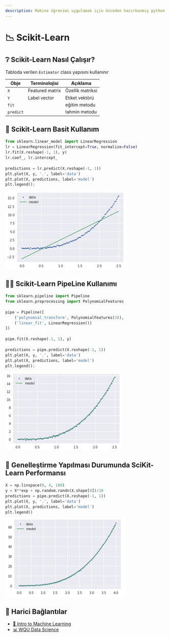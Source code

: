 ```yaml
---
description: Makine öğrenimi uygulamak için önceden hazırkanmış python paketidir.
---
```


# 📉 Scikit-Learn

## ❔ Scikit-Learn Nasıl Çalışır?

Tabloda verilen `Estimator` class yapısını kullanınır

| Obje      | Terminolojisi   | Açıklama         |
| --------- | --------------- | ---------------- |
| `X`       | Featured matrix | Özellik matriksi |
| `Y`       | Label vector    | Etiket vektörü   |
| `fit`     |                 | eğitim metodu    |
| `predict` |                 | tahmin metodu    |

## 👶 Scikit-Learn Basit Kullanım

```py
from sklearn.linear_model import LinearRegression
lr = LinearRegression(fit_intercept=True, normalize=False)
lr.fit(X.reshape(-1, 1), y)
lr.coef_, lr.intercept_

predictions = lr.predict(X.reshape(-1, 1))
plt.plot(X, y, '.', label='data')
plt.plot(X, predictions, label='model')
plt.legend();
```

![](../../res/sklearn_lr_ex1.png)

## 👨‍💻 Scikit-Learn PipeLine Kullanımı

```py
from sklearn.pipeline import Pipeline
from sklearn.preprocessing import PolynomialFeatures

pipe = Pipeline([
    ('polynomial_transform', PolynomialFeatures(3)),
    ('linear_fit', LinearRegression())
])

pipe.fit(X.reshape(-1, 1), y)

predictions = pipe.predict(X.reshape(-1, 1))
plt.plot(X, y, '.', label='data')
plt.plot(X, predictions, label='model')
plt.legend();
```

![](../../res/sklearn_pipe_ex1.png)

## 🦋 Genelleştirme Yapılması Durumunda SciKit-Learn Performansı

```py
X = np.linspace(0, 4, 100)
y = X**exp + np.random.randn(X.shape[0])/10
predictions = pipe.predict(X.reshape(-1, 1))
plt.plot(X, y, '.', label='data')
plt.plot(X, predictions, label='model')
plt.legend()
```

![](../../res/sklearn_general_ex1.png)

## 🔗 Harici Bağlantılar

- [📜 Intro to Machine Learning](../1%20-%20E%C4%9Fitici%20Notebooklar/0%20-%20Intro%20to%20Machine%20Learning.ipynb)
- [📊 WQU Data Science](https://wqu.org/programs/data-science)
